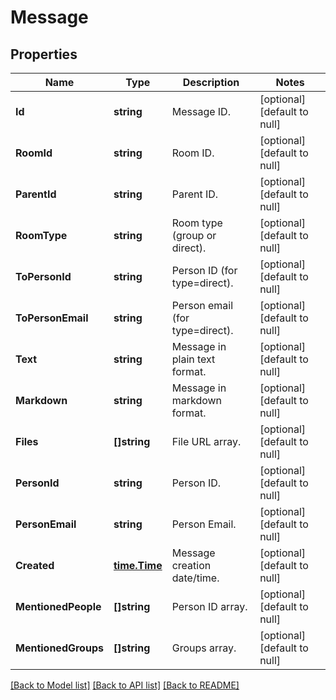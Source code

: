 # Message

## Properties
Name | Type | Description | Notes
------------ | ------------- | ------------- | -------------
**Id** | **string** | Message ID. | [optional] [default to null]
**RoomId** | **string** | Room ID. | [optional] [default to null]
**ParentId** | **string** | Parent ID. | [optional] [default to null]
**RoomType** | **string** | Room type (group or direct). | [optional] [default to null]
**ToPersonId** | **string** | Person ID (for type&#x3D;direct). | [optional] [default to null]
**ToPersonEmail** | **string** | Person email (for type&#x3D;direct). | [optional] [default to null]
**Text** | **string** | Message in plain text format. | [optional] [default to null]
**Markdown** | **string** | Message in markdown format. | [optional] [default to null]
**Files** | **[]string** | File URL array. | [optional] [default to null]
**PersonId** | **string** | Person ID. | [optional] [default to null]
**PersonEmail** | **string** | Person Email. | [optional] [default to null]
**Created** | [**time.Time**](time.Time.md) | Message creation date/time. | [optional] [default to null]
**MentionedPeople** | **[]string** | Person ID array. | [optional] [default to null]
**MentionedGroups** | **[]string** | Groups array. | [optional] [default to null]

[[Back to Model list]](../README.md#documentation-for-models) [[Back to API list]](../README.md#documentation-for-api-endpoints) [[Back to README]](../README.md)


